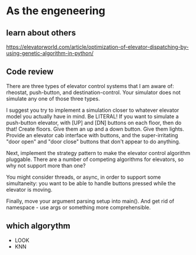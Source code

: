 # As the engeneering

## learn about others

https://elevatorworld.com/article/optimization-of-elevator-dispatching-by-using-genetic-algorithm-in-python/


## Code review



There are three types of elevator control systems that I am aware of: rheostat, push-button, and destination-control. Your simulator does not simulate any one of those three types.

I suggest you try to implement a simulation closer to whatever elevator model you actually have in mind. Be LITERAL! If you want to simulate a push-button elevator, with [UP] and [DN] buttons on each floor, then do that! Create floors. Give them an up and a down button. Give them lights. Provide an elevator cab interface with buttons, and the super-irritating "door open" and "door close" buttons that don't appear to do anything.

Next, implement the strategy pattern to make the elevator control algorithm pluggable. There are a number of competing algorithms for elevators, so why not support more than one?

You might consider threads, or async, in order to support some simultaneity: you want to be able to handle buttons pressed while the elevator is moving.

Finally, move your argument parsing setup into main(). And get rid of namespace - use args or something more comprehensible.


## which algorythm

- LOOK
- KNN
